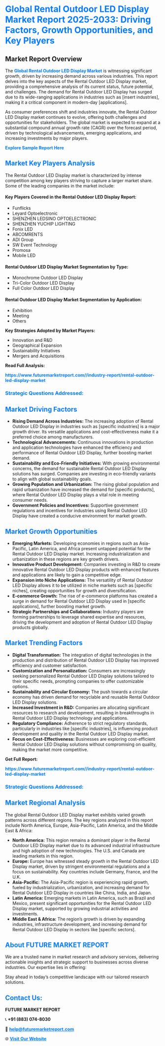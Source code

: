 <h1 style="color: #007BFF;">Global Rental Outdoor LED Display Market Report 2025-2033: Driving Factors, Growth Opportunities, and Key Players</h1>

<section id="overview">
<h2>Market Report Overview</h2>
<p>The <a href="https://www.futuremarketreport.com//industry-report/rental-outdoor-led-display-market" style="color: #007BFF; text-decoration: none;"><strong>Global Rental Outdoor LED Display Market</strong></a> is witnessing significant growth, driven by increasing demand across various industries. This report delves into the key aspects of the Rental Outdoor LED Display market, providing a comprehensive analysis of its current status, future potential, and challenges. The demand for Rental Outdoor LED Display has surged due to its wide-ranging applications in industries such as [insert industries], making it a critical component in modern-day [applications].</p>
<p>As consumer preferences shift and industries innovate, the Rental Outdoor LED Display market continues to evolve, offering both challenges and opportunities for stakeholders. The global market is expected to expand at a substantial compound annual growth rate (CAGR) over the forecast period, driven by technological advancements, emerging applications, and increasing investments by major players.</p>
</section>

<section id="overview">
<p><a href="https://www.futuremarketreport.com//request-sample/reportId=76401" style="color: #007BFF; text-decoration: none;"><strong>Explore Sample Report Here</strong></a></p>
</section>

<section id="key-players">
<h2 style="color: #007BFF;">Market Key Players Analysis</h2>
<p>The Rental Outdoor LED Display market is characterized by intense competition among key players striving to capture a larger market share. Some of the leading companies in the market include:</p>
<h4>Key Players Covered in the Rental Outdoor LED Display Report:</h4>
<ul><li>Funflicks</li><li>Leyard Optoelectronic</li><li>SHENZHEN LEDSINO OPTOELECTRONIC</li><li>SHENZHEN YUCHIP LIGHTING</li><li>Fonix LED</li><li>ABCOMRENTS</li><li>ADI Group</li><li>SW Event Technology</li><li>Promosa</li><li>Mobile LED</li></ul>
<h4>Rental Outdoor LED Display Market Segmentation by Type:</h4>
<ul><li>Monochrome Outdoor LED Display</li><li>Tri-Color Outdoor LED Display</li><li>Full Color Outdoor LED Display</li></ul>

<h4>Rental Outdoor LED Display Market Segmentation by Application:</h4>
<ul><li>Exhibition</li><li>Meeting</li><li>Others</li></ul>
<p><strong>Key Strategies Adopted by Market Players:</strong></p>
<ul>
<li>Innovation and R&D</li>
<li>Geographical Expansion</li>
<li>Sustainability Initiatives</li>
<li>Mergers and Acquisitions</li>
</ul>
</section>

<section>
<p><strong>Read Full Analysis: </strong></p><a href="https://www.futuremarketreport.com//industry-report/rental-outdoor-led-display-market" style="color: #007BFF; text-decoration: none;"><strong>https://www.futuremarketreport.com//industry-report/rental-outdoor-led-display-market</strong></a>
<h3 style="color: #007BFF;">Strategic Questions Addressed:</h3>
</section>

<section id="driving-factors">
<h2 style="color: #007BFF;">Market Driving Factors</h2>
<ul>
<li><strong>Rising Demand Across Industries:</strong> The increasing adoption of Rental Outdoor LED Display in industries such as [specific industries] is a major growth driver. Its versatile applications and cost-effectiveness make it a preferred choice among manufacturers.</li>
<li><strong>Technological Advancements:</strong> Continuous innovations in production and application technologies have enhanced the efficiency and performance of Rental Outdoor LED Display, further boosting market demand.</li>
<li><strong>Sustainability and Eco-Friendly Initiatives:</strong> With growing environmental concerns, the demand for sustainable Rental Outdoor LED Display solutions has surged. Companies are investing in eco-friendly variants to align with global sustainability goals.</li>
<li><strong>Growing Population and Urbanization:</strong> The rising global population and rapid urbanization have increased the demand for [specific products], where Rental Outdoor LED Display plays a vital role in meeting consumer needs.</li>
<li><strong>Government Policies and Incentives:</strong> Supportive government regulations and incentives for industries using Rental Outdoor LED Display have created a conducive environment for market growth.</li>
</ul>
</section>

<section id="growth-opportunities">
<h2 style="color: #007BFF;">Market Growth Opportunities</h2>
<ul>
<li><strong>Emerging Markets:</strong> Developing economies in regions such as Asia-Pacific, Latin America, and Africa present untapped potential for the Rental Outdoor LED Display market. Increasing industrialization and urbanization in these regions are key growth drivers.</li>
<li><strong>Innovative Product Development:</strong> Companies investing in R&D to create innovative Rental Outdoor LED Display products with enhanced features and applications are likely to gain a competitive edge.</li>
<li><strong>Expansion into Niche Applications:</strong> The versatility of Rental Outdoor LED Display allows it to be utilized in niche markets such as [specific niches], creating opportunities for growth and diversification.</li>
<li><strong>E-commerce Growth:</strong> The rise of e-commerce platforms has created a surge in demand for Rental Outdoor LED Display used in [specific applications], further boosting market growth.</li>
<li><strong>Strategic Partnerships and Collaborations:</strong> Industry players are forming partnerships to leverage shared expertise and resources, driving the development and adoption of Rental Outdoor LED Display products globally.</li>
</ul>
</section>

<section id="trending-factors">
<h2 style="color: #007BFF;">Market Trending Factors</h2>
<ul>
<li><strong>Digital Transformation:</strong> The integration of digital technologies in the production and distribution of Rental Outdoor LED Display has improved efficiency and customer satisfaction.</li>
<li><strong>Customization and Personalization:</strong> Consumers are increasingly seeking personalized Rental Outdoor LED Display solutions tailored to their specific needs, prompting companies to offer customizable options.</li>
<li><strong>Sustainability and Circular Economy:</strong> The push towards a circular economy has driven demand for recyclable and reusable Rental Outdoor LED Display solutions.</li>
<li><strong>Increased Investment in R&D:</strong> Companies are allocating significant resources to research and development, resulting in breakthroughs in Rental Outdoor LED Display technology and applications.</li>
<li><strong>Regulatory Compliance:</strong> Adherence to strict regulatory standards, particularly in industries like [specific industries], is influencing product development and quality in the Rental Outdoor LED Display market.</li>
<li><strong>Focus on Cost-Effectiveness:</strong> Businesses are exploring cost-efficient Rental Outdoor LED Display solutions without compromising on quality, making the market more competitive.</li>
</ul>
</section>

<section>
<p><strong>Get Full Report: </strong></p><a href="https://www.futuremarketreport.com//industry-report/rental-outdoor-led-display-market" style="color: #007BFF; text-decoration: none;"><strong>https://www.futuremarketreport.com//industry-report/rental-outdoor-led-display-market</strong></a>
<h3 style="color: #007BFF;">Strategic Questions Addressed:</h3>
</section>


<section id="regional-analysis">
<h2 style="color: #007BFF;">Market Regional Analysis</h2>
<p>The global Rental Outdoor LED Display market exhibits varied growth patterns across different regions. The key regions analyzed in this report include North America, Europe, Asia-Pacific, Latin America, and the Middle East & Africa:</p>
<ul>
<li><strong>North America:</strong> This region remains a dominant player in the Rental Outdoor LED Display market due to its advanced industrial infrastructure and high adoption of new technologies. The U.S. and Canada are leading markets in this region.</li>
<li><strong>Europe:</strong> Europe has witnessed steady growth in the Rental Outdoor LED Display market, driven by stringent environmental regulations and a focus on sustainability. Key countries include Germany, France, and the U.K.</li>
<li><strong>Asia-Pacific:</strong> The Asia-Pacific region is experiencing rapid growth, fueled by industrialization, urbanization, and increasing demand for Rental Outdoor LED Display in countries like China, India, and Japan.</li>
<li><strong>Latin America:</strong> Emerging markets in Latin America, such as Brazil and Mexico, present significant opportunities for the Rental Outdoor LED Display market, supported by growing industrial activities and investments.</li>
<li><strong>Middle East & Africa:</strong> The region’s growth is driven by expanding industries, infrastructure development, and increasing demand for Rental Outdoor LED Display in sectors like [specific sectors].</li>
</ul>
</section>

<footer>
<h2 style="color: #007BFF;">About FUTURE MARKET REPORT</h2>
<p>We are a trusted name in market research and advisory services, delivering actionable insights and strategic support to businesses across diverse industries. Our expertise lies in offering:</p>

<p>Stay ahead in today’s competitive landscape with our tailored research solutions.</p>

<h2 style="color: #007BFF;">Contact Us:</h2>
<p><strong>FUTURE MARKET REPORT</strong></p>
<p>📞 <strong>+91 (883) 074-8030</strong></p>
<p>📧 <strong><a href="mailto:help@futuremarketreport.com" style="color: #007BFF;">help@futuremarketreport.com</a></strong></p>
<p>🌐 <strong><a href="https://www.futuremarketreport.com/" style="color: #007BFF;">Visit Our Website</a></strong></p>
</footer>